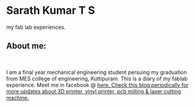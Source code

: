# Sarath Kumar T S
my fab lab experiences.
<br>
## About me:
<br>
<p>
I am a final year mechanical engineering student persuing my graduation from MES college of engineering, Kuttipuram.
This is a diary of my fablab experience. Meet me in facebook @ <a href="https://www.facebook.com/sarath.roddick"> here.
Check this blog periodically for more updates about 3D printer, vinyl printer, pcb milling & laser cutting machine.
  
  
